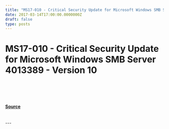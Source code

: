 ```yaml
---
title: "MS17-010 - Critical Security Update for Microsoft Windows SMB Server 4013389 - Version 10"
date: 2017-03-14T17:00:00.0000000Z
draft: false
type: posts
---
```

# MS17-010 - Critical Security Update for Microsoft Windows SMB Server 4013389 - Version 10

<br/>

<br/>

<br/>


#### [Source](https://technet.microsoft.com/en-us/library/security/MS17-010)

<br/>
---
